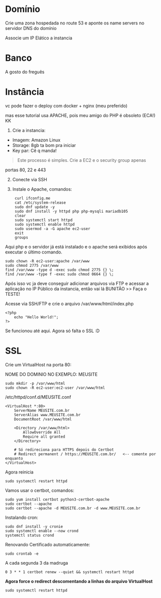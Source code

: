 # Domínio

Crie uma zona hospedada no route 53 e aponte os name servers no servidor DNS do domínio

Associe um IP Elático a instancia

# Banco

A gosto do freguês

# Instância

vc pode fazer o deploy com docker + nginx (meu preferido)

mas esse tutorial usa APACHE, pois meu amigo do PHP é obsoleto (ECA!) KK

1. Crie a instancia: 

- Imagem: Amazon Linux
- Storage: 8gb ta bom pra iniciar
- Key par: Cê q manda!

> Este processo é simples. Crie a EC2 e o security group apenas

portas 80, 22 e 443

2. Conecte via SSH

3. Instale o Apache, comandos:

        curl ifconfig.me
        cat /etc/system-release
        sudo dnf update -y
        sudo dnf install -y httpd php php-mysqli mariadb105
        clear
        sudo systemctl start httpd
        sudo systemctl enable httpd
        sudo usermod -a -G apache ec2-user
        exit
        groups

Aqui php e o servidor já está instalado  e o apache será exibidos após executar o último comando.

    sudo chown -R ec2-user:apache /var/www
    sudo chmod 2775 /var/www
    find /var/www -type d -exec sudo chmod 2775 {} \;
    find /var/www -type f -exec sudo chmod 0664 {} \;

Após isso vc ja deve conseguir adicionar arquivos via FTP e acessar a aplicação no IP Público da instancia, então vai lá BUNITÃO >> Faça o TESTE!

Acesse via SSH/FTP e crie o arquivo /var/www/html/index.php

    <?php
        echo "Hello World!";
    ?>

Se funcionou até aqui. Agora só falta o SSL :D

# SSL

Crie um VirtualHost na porta 80:

NOME DO DOMINIO NO EXEMPLO: MEUSITE

    sudo mkdir -p /var/www/html
    sudo chown -R ec2-user:ec2-user /var/www/html

/etc/httpd/conf.d/MEUSITE.conf

    <VirtualHost *:80>
        ServerName MEUSITE.com.br
        ServerAlias www.MEUSITE.com.br
        DocumentRoot /var/www/html

        <Directory /var/www/html>
            AllowOverride All
            Require all granted
        </Directory>

        # Só redireciona para HTTPS depois do Certbot
        # Redirect permanent / https://MEUSITE.com.br/   <-- comente por enquanto
    </VirtualHost>

Agora reinicia

    sudo systemctl restart httpd

Vamos usar o certbot, comandos:

    sudo yum install certbot python3-certbot-apache
    sudo certbot --apache
    sudo certbot --apache -d MEUSITE.com.br -d www.MEUSITE.com.br

Instalando cron:

    sudo dnf install -y cronie
    sudo systemctl enable --now crond
    systemctl status crond

Renovando Certificado automaticamente:

    sudo crontab -e

A cada segunda 3 da madruga

    0 3 * * 1 certbot renew --quiet && systemctl restart httpd

**Agora force o redirect descomentando a linhas do arquivo VirtualHost**

    sudo systemctl restart httpd
